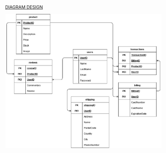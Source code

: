 [DIAGRAM DESIGN](https://app.diagrams.net/#HCybernadero%2FER%2FDiagram%2FER%20Diagram)

![ERM](https://raw.githubusercontent.com/Cybernadero/ER/main/ER%20Diagram.png)
